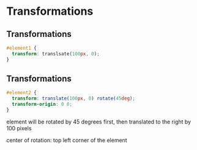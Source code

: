 # Transformations

## Transformations

```css
#element1 {
  transform: translsate(100px, 0);
}
```

## Transformations

```css
#element2 {
  transform: translate(100px, 0) rotate(45deg);
  transform-origin: 0 0;
}
```

element will be rotated by 45 degrees first, then translated to the right by 100 pixels

center of rotation: top left corner of the element
